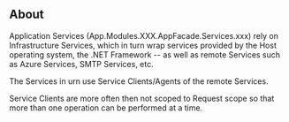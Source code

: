 ﻿## About ##

Application Services (App.Modules.XXX.AppFacade.Services.xxx) rely on 
Infrastructure Services, which in turn wrap services provided by the 
Host operating system, the .NET Framework -- as well as remote Services
such as Azure Services, SMTP Services, etc.

The Services in urn use Service Clients/Agents of the remote
Services.

Service Clients are more often then not scoped to Request scope
so that more than one operation can be performed at a time.


